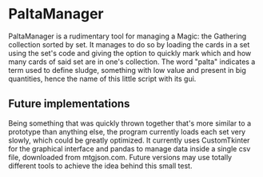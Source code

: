 # PaltaManager
PaltaManager is a rudimentary tool for managing a Magic: the Gathering collection sorted by set. It manages to do so by loading the cards in a set using the set's code and giving the option to quickly mark which and how many cards of said set are in one's collection. The word "palta" indicates a term used to define sludge, something with low value and present in big quantities, hence the name of this little script with its gui.
## Future implementations
Being something that was quickly thrown together that's more similar to a prototype than anything else, the program currently loads each set very slowly, which could be greatly optimized. It currently uses CustomTkinter for the graphical interface and pandas to manage data inside a single csv file, downloaded from mtgjson.com. Future versions may use totally different tools to achieve the idea behind this small test.
